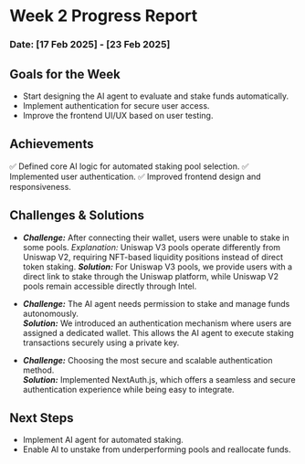 # Week 2 Progress Report 

### Date: [17 Feb 2025] - [23 Feb 2025]

## **Goals for the Week**  
- Start designing the AI agent to evaluate and stake funds automatically. 
- Implement authentication for secure user access.   
- Improve the frontend UI/UX based on user testing.  

## **Achievements**   
✅ Defined core AI logic for automated staking pool selection. 
✅ Implemented user authentication. 
✅ Improved frontend design and responsiveness. 

## **Challenges & Solutions**

- ***Challenge:*** After connecting their wallet, users were unable to stake in some pools. 
  *Explanation:* Uniswap V3 pools operate differently from Uniswap V2, requiring NFT-based liquidity positions instead of direct token staking. 
  ***Solution:*** For Uniswap V3 pools, we provide users with a direct link to stake through the Uniswap platform, while Uniswap V2 pools remain accessible directly through Intel.

- ***Challenge:*** The AI agent needs permission to stake and manage funds autonomously.  
  ***Solution:*** We introduced an authentication mechanism where users are assigned a dedicated wallet. This allows the AI agent to execute staking transactions securely using a private key.

- ***Challenge:*** Choosing the most secure and scalable authentication method.  
  ***Solution:***  Implemented NextAuth.js, which offers a seamless and secure authentication experience while being easy to integrate.  

## **Next Steps**  
- Implement AI agent for automated staking.  
- Enable AI to unstake from underperforming pools and reallocate funds.  
